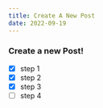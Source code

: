 ```yaml
---
title: Create A New Post
date: 2022-09-19
---
```


### Create a new Post!
- [x] step 1
- [x] step 2
- [x] step 3
- [ ] step 4
